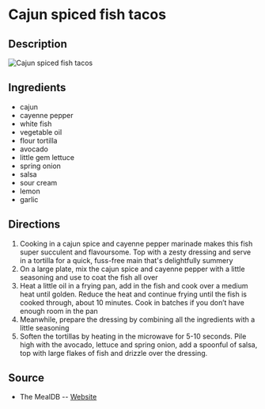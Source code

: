 # Cajun spiced fish tacos

## Description
![Cajun spiced fish tacos](https://www.themealdb.com/images/media/meals/uvuyxu1503067369.jpg "Cajun spiced fish tacos")

## Ingredients
- cajun
- cayenne pepper
- white fish
- vegetable oil
- flour tortilla
- avocado
- little gem lettuce
- spring onion
- salsa
- sour cream
- lemon
- garlic

## Directions
1. Cooking in a cajun spice and cayenne pepper marinade makes this fish super succulent and flavoursome. Top with a zesty dressing and serve in a tortilla for a quick, fuss-free main that's delightfully summery
2. On a large plate, mix the cajun spice and cayenne pepper with a little seasoning and use to coat the fish all over
3. Heat a little oil in a frying pan, add in the fish and cook over a medium heat until golden. Reduce the heat and continue frying until the fish is cooked through, about 10 minutes. Cook in batches if you don’t have enough room in the pan
4. Meanwhile, prepare the dressing by combining all the ingredients with a little seasoning
5. Soften the tortillas by heating in the microwave for 5-10 seconds. Pile high with the avocado, lettuce and spring onion, add a spoonful of salsa, top with large flakes of fish and drizzle over the dressing.

## Source

- The MealDB -- [Website](https://themealdb.com/)
